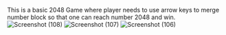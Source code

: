 This is a basic 2048 Game where player needs to use arrow keys to merge number block so that one can reach number 2048 and win.
![Screenshot (108)](https://github.com/user-attachments/assets/6e71edb9-f23a-4637-a452-424fc576d651)
![Screenshot (107)](https://github.com/user-attachments/assets/ae9aa74c-5430-4995-a5c6-9dc053404616)
![Screenshot (106)](https://github.com/user-attachments/assets/cbfcbe7f-c578-46d9-ab9f-2ad5e0b9360b)

